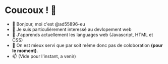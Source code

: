 # Coucoux ! 🦜

- 👋 Bonjour, moi c'est @ad55896-eu
- 👀 Je suis particulièrement interessé au devlopement web 
- 🌱 J'apprends actuellement les languages web (Javascript, HTML et CSS) 
- 💞️ On est mieux servi que par soit même donc pas de coloboration **(pour le moment)**. 
- 📫 (Vide pour l'instant, a venir) 

<!---
ad55896-eu/ad55896-eu is a ✨ special ✨ repository because its `README.md` (this file) appears on your GitHub profile.
You can click the Preview link to take a look at your changes.
--->
